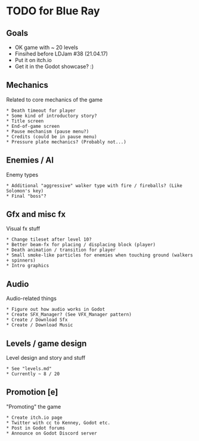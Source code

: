 # TODO for Blue Ray

## Goals 
* OK game with ~ 20 levels
* Finsihed before LDJam #38 (21.04.17)
* Put it on itch.io
* Get it in the Godot showcase? :)

## Mechanics
Related to core mechanics of the game

	* Death timeout for player
	* Some kind of introductory story?
	* Title screen
	* End-of-game screen
	* Pause mechanism (pause menu?)
	* Credits (could be in pause menu)
	* Pressure plate mechanics? (Probably not...)

## Enemies / AI
Enemy types

	* Additional "aggressive" walker type with fire / fireballs? (Like Solomon's key)
	* Final "boss"?

## Gfx and misc fx
Visual fx stuff

	* Change tileset after level 10?
	* Better beam-fx for placing / displacing block (player)
	* Death animation / transition for player
	* Small smoke-like particles for enemies when touching ground (walkers + spinners)
	* Intro graphics

## Audio
Audio-related things

	* Figure out how audio works in Godot
	* Create SFX_Manager? (See VFX_Manager pattern)
	* Create / Download Sfx
	* Create / Download Music

## Levels / game design
Level design and story and stuff

	* See "levels.md"
	* Currently ~ 8 / 20

## Promotion [e]
"Promoting" the game

	* Create itch.io page
	* Twitter with cc to Kenney, Godot etc.
	* Post in Godot forums
	* Announce on Godot Discord server